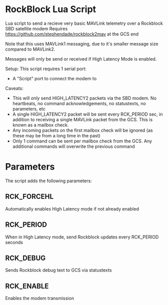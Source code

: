 # RockBlock Lua Script

Lua script to send a recieve very basic MAVLink telemetry over a
Rockblock SBD satellite modem
Requires https://github.com/stephendade/rockblock2mav at the GCS end

Note that this uses MAVLink1 messaging, due to it's smaller message size compared
to MAVLink2.

Messages will only be send or received if High Latency Mode is enabled.

Setup:
This script requires 1 serial port:
- A "Script" port to connect the modem to

Caveats:
- This will *only* send HIGH_LATENCY2 packets via the SBD modem. No heartbeats, no command acknowledgements, no statustexts, no parameters, etc
- A single HIGH_LATENCY2 packet will be sent every RCK_PERIOD sec, in addition to receiving 
   a single MAVLink packet from the GCS. This is known as a mailbox check.
- Any incoming packets on the first mailbox check will be ignored (as these may be from a long time in the past)
- Only 1 command can be sent per mailbox check from the GCS. Any additional commands will overwrite the previous command

# Parameters

The script adds the following parameters:

## RCK_FORCEHL

Automatically enables High Latency mode if not already enabled

## RCK_PERIOD

When in High Latency mode, send Rockblock updates every RCK_PERIOD seconds

## RCK_DEBUG

Sends Rockblock debug text to GCS via statustexts

## RCK_ENABLE

Enables the modem transmission